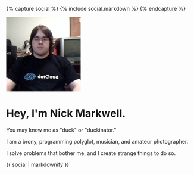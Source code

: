 {% capture social %}
{% include social.markdown %}
{% endcapture %}

<img src="/avatar_200x200.jpg" alt="">

# Hey, I'm Nick Markwell.

You may know me as "duck" or "duckinator."

I am a brony, programming polyglot, musician, and amateur photographer.

I solve problems that bother me, and I create strange things to do so.

<!--sse-->

<div class="social">
{{ social | markdownify }}
</div>

<!--/sse-->
